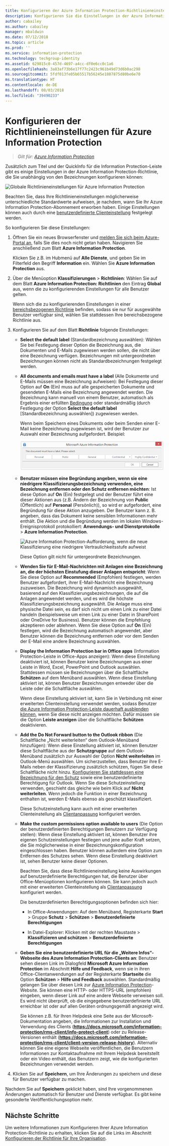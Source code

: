 ```yaml
---
title: Konfigurieren der Azure Information Protection-Richtlinieneinstellungen
description: Konfigurieren Sie die Einstellungen in der Azure Information Protection-Richtlinie, die für alle Benutzer und alle Geräte gelten.
author: cabailey
ms.author: cabailey
manager: mbaldwin
ms.date: 07/12/2018
ms.topic: article
ms.prod: ''
ms.service: information-protection
ms.technology: techgroup-identity
ms.assetid: 629815c0-457d-4697-a4cc-df0e6cc0c1a6
ms.openlocfilehash: 3a83af73b6e17f77c2423c961b49d73d6b0ac298
ms.sourcegitcommit: 5fdf013fe05b65517b56245e1807875d80be6e70
ms.translationtype: HT
ms.contentlocale: de-DE
ms.lasthandoff: 08/03/2018
ms.locfileid: "39490233"
---
```

# <a name="how-to-configure-the-policy-settings-for-azure-information-protection"></a>Konfigurieren der Richtlinieneinstellungen für Azure Information Protection

>*Gilt für: [Azure Information Protection](https://azure.microsoft.com/pricing/details/information-protection)*

Zusätzlich zum Titel und der QuickInfo für die Information Protection-Leiste gibt es einige Einstellungen in der Azure Information Protection-Richtlinie, die Sie unabhängig von den Bezeichnungen konfigurieren können:

![Globale Richtlinieneinstellungen für Azure Information Protection](./media/info-protect-policy-default-settingsv3.png)

Beachten Sie, dass Ihre Richtlinieneinstellungen möglicherweise unterschiedliche Standardwerte aufweisen, je nachdem, wann Sie Ihr Azure Information Protection-Abonnement erworben haben. Einige Einstellungen können auch durch eine [benutzerdefinierte Clienteinstellung](./rms-client/client-admin-guide-customizations.md) festgelegt werden.

So konfigurieren Sie diese Einstellungen:

1. Öffnen Sie ein neues Browserfenster und [melden Sie sich beim Azure-Portal an](configure-policy.md#signing-in-to-the-azure-portal), falls Sie dies noch nicht getan haben. Navigieren Sie anschließend zum Blatt **Azure Information Protection**.
    
    Klicken Sie z.B. im Hubmenü auf **Alle Dienste**, und geben Sie im Filterfeld den Begriff **Information** ein. Wählen Sie **Azure Information Protection** aus.

2. Über die Menüoption **Klassifizierungen** > **Richtlinien**: Wählen Sie auf dem Blatt **Azure Information Protection: Richtlinien** den Eintrag **Global** aus, wenn die zu konfigurierenden Einstellungen für alle Benutzer gelten.
    
    Wenn sich die zu konfigurierenden Einstellungen in einer [bereichsbezogenen Richtlinie](configure-policy-scope.md) befinden, sodass sie nur für ausgewählte Benutzer verfügbar sind, wählen Sie stattdessen Ihre bereichsbezogene Richtlinie aus.

3. Konfigurieren Sie auf dem Blatt **Richtlinie** folgende Einstellungen:
    
    - **Select the default label** (Standardbezeichnung auswählen): Wählen Sie bei Festlegung dieser Option die Bezeichnung aus, die Dokumenten und E-Mails zugewiesen werden sollen, die nicht über eine Bezeichnung verfügen. Bezeichnungen mit untergeordneten Bezeichnungen können nicht als Standardbezeichnungen festgelegt werden. 
    
    - **All documents and emails must have a label** (Alle Dokumente und E-Mails müssen eine Bezeichnung aufweisen): Bei Festlegung dieser Option auf **On** (Ein) muss auf alle gespeicherten Dokumente und gesendeten E-Mails eine Bezeichnung angewendet werden. Die Bezeichnung kann manuell von einem Benutzer, automatisch als Ergebnis einer erfüllten [Bedingung](configure-policy-classification.md) oder standardmäßig (durch Festlegung der Option **Select the default label** [Standardbezeichnung auswählen]) zugewiesen werden.
        
        Wenn beim Speichern eines Dokuments oder beim Senden einer E-Mail keine Bezeichnung zugewiesen ist, wird der Benutzer zur Auswahl einer Bezeichnung aufgefordert. Beispiel:
        
        ![Azure Information Protection-Aufforderung, wenn Beschriftung erzwungen wird](./media/info-protect-enforce-labelv2.png)
        
    - **Benutzer müssen eine Begründung angeben, wenn sie eine niedrigere Klassifizierungsbezeichnung verwenden, eine Bezeichnung entfernen oder den Schutz entfernen möchten**: Ist diese Option auf **On** (Ein) festgelegt und der Benutzer führt eine dieser Aktionen aus (z.B. Ändern der Bezeichnung von **Public** (Öffentlich) auf **Personal** (Persönlich)), so wird er aufgefordert, eine Begründung für diese Aktion anzugeben. Der Benutzer kann z. B. angeben, dass das Dokument keine sensiblen Informationen mehr enthält. Die Aktion und die Begründung werden im lokalen Windows-Ereignisprotokoll protokolliert: **Anwendungs- und Dienstprotokolle** > **Azure Information Protection**.  
        
        ![Azure Information Protection-Aufforderung, wenn die neue Klassifizierung eine niedrigere Vertraulichkeitsstufe aufweist](./media/info-protect-lower-justification.png)
        
        Diese Option gilt nicht für untergeordnete Bezeichnungen.
        
    - **Wenden Sie für E-Mail-Nachrichten mit Anlagen eine Bezeichnung an, die der höchsten Einstufung dieser Anlagen entspricht**: Wenn Sie diese Option auf **Recommended** (Empfohlen) festlegen, werden Benutzer aufgefordert, ihrer E-Mail-Nachricht eine Bezeichnung zuzuweisen. Die Bezeichnung wird dynamisch ausgewählt, basierend auf den Klassifizierungsbezeichnungen, die auf die Anlagen angewendet werden, und es wird die höchste Klassifizierungsbezeichnung ausgewählt. Die Anlage muss eine physische Datei sein, es darf sich nicht um einen Link zu einer Datei handeln (beispielsweise um einen Link zu einer Datei in SharePoint oder OneDrive for Business). Benutzer können die Empfehlung akzeptieren oder ablehnen. Wenn Sie diese Option auf **On** (Ein) festlegen, wird die Bezeichnung automatisch angewendet, aber Benutzer können die Bezeichnung entfernen oder vor dem Senden der E-Mail eine andere Bezeichnung auswählen.  
    
    - **Display the Information Protection bar in Office apps** (Information Protection-Leiste in Office-Apps anzeigen): Wenn diese Einstellung deaktiviert ist, können Benutzer keine Bezeichnungen aus einer Leiste in Word, Excel, PowerPoint und Outlook auswählen. Stattdessen müssen sie Bezeichnungen über die Schaltfläche **Schützen** auf dem Menüband auswählen. Wenn diese Einstellung aktiviert ist, können Benutzer Bezeichnungen entweder über die Leiste oder die Schaltfläche auswählen.
        
        Wenn diese Einstellung aktiviert ist, kann Sie in Verbindung mit einer erweiterten Clienteinstellung verwendet werden, sodass Benutzer [die Azure Information Protection-Leiste dauerhaft ausblenden können](./rms-client/client-admin-guide-customizations.md#permanently-hide-the-azure-information-protection-bar), wenn Sie diese nicht anzeigen möchten. Dafür müssen sie die Option **Leiste anzeigen** über die Schaltfläche **Schützen** deaktivieren.
    
    - **Add the Do Not Forward button to the Outlook ribbon** (Die Schaltfläche „Nicht weiterleiten“ dem Outlook-Menüband hinzufügen): Wenn diese Einstellung aktiviert ist, können Benutzer diese Schaltfläche aus der **Schutzgruppe** auf dem Outlook-Menüband zusätzlich zur Auswahl der Option **Nicht weiterleiten** im Outlook-Menü auswählen. Um sicherzustellen, dass Benutzer ihre E-Mails neben der Klassifizierung zusätzlich schützen, fügen Sie diese Schaltfläche nicht hinzu. [Konfigurieren Sie stattdessen eine Bezeichnung für den Schutz](configure-policy-protection.md) sowie eine benutzerdefinierte Berechtigung für Outlook. Wenn Sie diese Schutzeinstellung verwenden, geschieht das gleiche wie beim Klick auf **Nicht weiterleiten**. Wenn jedoch die Funktion in einer Bezeichnung enthalten ist, werden E-Mails ebenso als geschützt klassifiziert.
    
        Diese Schutzeinstellung kann auch mit einer erweiterten Clienteinstellung als [Clientanpassung](./rms-client/client-admin-guide-customizations.md#hide-or-show-the-do-not-forward-button-in-outlook) konfiguriert werden.
    
    - **Make the custom permissions option available to users** (Die Option der benutzerdefinierten Berechtigungen Benutzern zur Verfügung stellen): Wenn diese Einstellung aktiviert ist, können Benutzer ihre eigenen Schutzeinstellungen festlegen und jene außer Kraft setzen, die Sie möglicherweise in einer Bezeichnungskonfiguration eingeschlossen haben. Benutzer können außerdem eine Option zum Entfernen des Schutzes sehen. Wenn diese Einstellung deaktiviert ist, sehen Benutzer keine dieser Optionen.
        
        Beachten Sie, dass diese Richtlinieneinstellung keine Auswirkungen auf benutzerdefinierte Berechtigungen hat, die Benutzer über Office-Menüoptionen konfigurieren können. Sie kann jedoch auch mit einer erweiterten Clienteinstellung als [Clientanpassung](./rms-client/client-admin-guide-customizations.md#make-the-custom-permissions-options-available-or-unavailable-to-users) konfiguriert werden.
        
        Die benutzerdefinierten Berechtigungsoptionen befinden sich hier:
        
        - In Office-Anwendungen: Auf dem Menüband, Registerkarte **Start** > Gruppe **Schutz** > **Schützen** > **Benutzerdefinierte Berechtigungen**
        
        - In Datei-Explorer: Klicken mit der rechten Maustaste > **Klassifizieren und schützen** > **Benutzerdefinierte Berechtigungen**
    
    - **Geben Sie eine benutzerdefinierte URL für die „Weitere Infos“-Webseite des Azure Information Protection-Clients an**: Benutzer sehen diesen Link im Dialogfeld **Microsoft Azure Information Protection** im Abschnitt **Hilfe und Feedback**, wenn sie in ihren Office-Clientanwendungen auf der Registerkarte **Startseite** die Option **Schützen** > **Hilfe und Feedback** auswählen. Standardmäßig gelangen Sie über diesen Link zur [Azure Information Protection](https://www.microsoft.com/cloud-platform/azure-information-protection)-Website. Sie können eine HTTP- oder HTTPS-URL (empfohlen) eingeben, wenn dieser Link auf eine andere Webseite verweisen soll. Es wird nicht überprüft, ob die eingegebene benutzerdefinierte URL erreichbar ist oder auf allen Geräten ordnungsgemäß angezeigt wird.
        
        Sie können z.B. für Ihren Helpdesk eine Seite aus der Microsoft-Dokumentation angeben, die Informationen zur Installation und Verwendung des Clients (**https://docs.microsoft.com/information-protection/rms-client/info-protect-client**) oder zu Release-Versionen enthält (**https://docs.microsoft.com/information-protection/rms-client/client-version-release-history**). Alternativ können Sie eine eigene Webseite veröffentlichen, die Benutzern Informationen zur Kontaktaufnahme mit Ihrem Helpdesk bereitstellt oder ein Video enthält, das Benutzern zeigt, wie die konfigurierten Bezeichnungen verwendet werden.

3. Klicken Sie auf **Speichern**, um Ihre Änderungen zu speichern und diese für Benutzer verfügbar zu machen.

Nachdem Sie auf **Speichern** geklickt haben, sind Ihre vorgenommenen Änderungen automatisch für Benutzer und Dienste verfügbar. Es gibt keine gesonderte Veröffentlichungsoption mehr.

## <a name="next-steps"></a>Nächste Schritte

Um weitere Informationen zum Konfigurieren Ihrer Azure Information Protection-Richtlinie zu erhalten, klicken Sie auf die Links im Abschnitt [Konfigurieren der Richtlinie für Ihre Organisation](configure-policy.md#configuring-your-organizations-policy).  

